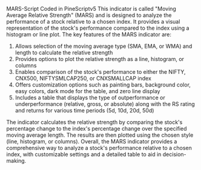 MARS-Script
Coded in PineScriptv5
This indicator is called "Moving Average Relative Strength" (MARS) and is designed to analyze the performance of a stock relative to a chosen index. It provides a visual representation of the stock's performance compared to the index using a histogram or line plot. The key features of the MARS indicator are:

1. Allows selection of the moving average type (SMA, EMA, or WMA) and length to calculate the relative strength
2. Provides options to plot the relative strength as a line, histogram, or columns
3. Enables comparison of the stock's performance to either the NIFTY, CNX500, NIFTYSMLCAP250, or CNXSMALLCAP index
4. Offers customization options such as painting bars, background color, easy colors, dark mode for the table, and zero line display
5. Includes a table that displays the type of outperformance or underperformance (relative, gross, or absolute) along with the RS rating and returns for various time periods (5d, 10d, 20d, 50d)

The indicator calculates the relative strength by comparing the stock's percentage change to the index's percentage change over the specified moving average length. The results are then plotted using the chosen style (line, histogram, or columns). Overall, the MARS indicator provides a comprehensive way to analyze a stock's performance relative to a chosen index, with customizable settings and a detailed table to aid in decision-making.
